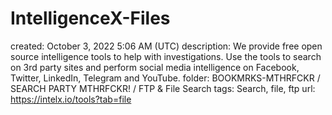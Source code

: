 # IntelligenceX-Files

created: October 3, 2022 5:06 AM (UTC)
description: We provide free open source intelligence tools to help with investigations. Use the tools to search on 3rd party sites and perform social media intelligence on Facebook, Twitter, LinkedIn, Telegram and YouTube.
folder: BOOKMRKS-MTHRFCKR / SEARCH PARTY MTHRFCKR! / FTP & File Search
tags: Search, file, ftp
url: https://intelx.io/tools?tab=file